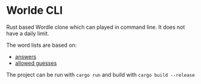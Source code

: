 # Worlde CLI

Rust based Wordle clone which can played in command line. It does not have a daily limit.

The word lists are based on:

- [answers](https://gist.github.com/cfreshman/a03ef2cba789d8cf00c08f767e0fad7b)
- [allowed guesses](https://gist.github.com/cfreshman/cdcdf777450c5b5301e439061d29694c)

The project can be run with `cargo run` and build with `cargo build --release`
